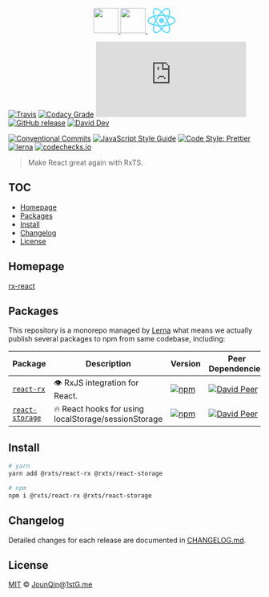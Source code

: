 <p align="center">
  <a href="https://rxjs.dev">
    <img src="https://rxjs.dev/assets/images/logos/Rx_Logo_S.png" height="50">
  </a>
  <a href="#readme">
    <img src="https://rx-ts.github.io/assets/heart.svg" height="50">
  </a>
  <a href="https://reactjs.org">
    <img src="data:image/svg+xml;base64,PHN2ZyB4bWxucz0iaHR0cDovL3d3dy53My5vcmcvMjAwMC9zdmciIHZpZXdCb3g9Ii0xMS41IC0xMC4yMzE3NCAyMyAyMC40NjM0OCI+CiAgPHRpdGxlPlJlYWN0IExvZ288L3RpdGxlPgogIDxjaXJjbGUgY3g9IjAiIGN5PSIwIiByPSIyLjA1IiBmaWxsPSIjNjFkYWZiIi8+CiAgPGcgc3Ryb2tlPSIjNjFkYWZiIiBzdHJva2Utd2lkdGg9IjEiIGZpbGw9Im5vbmUiPgogICAgPGVsbGlwc2Ugcng9IjExIiByeT0iNC4yIi8+CiAgICA8ZWxsaXBzZSByeD0iMTEiIHJ5PSI0LjIiIHRyYW5zZm9ybT0icm90YXRlKDYwKSIvPgogICAgPGVsbGlwc2Ugcng9IjExIiByeT0iNC4yIiB0cmFuc2Zvcm09InJvdGF0ZSgxMjApIi8+CiAgPC9nPgo8L3N2Zz4K"  height="50">
  </a>
</p>

[![Travis](https://img.shields.io/travis/com/rx-ts/react.svg)](https://travis-ci.com/rx-ts/react)
[![Codacy Grade](https://img.shields.io/codacy/grade/7c86462361344d6f8b6566b1dd5fa2ea)](https://www.codacy.com/app/JounQin/react)
[![type-coverage](https://img.shields.io/badge/dynamic/json.svg?label=type-coverage&prefix=%E2%89%A5&suffix=%&query=$.typeCoverage.atLeast&uri=https%3A%2F%2Fraw.githubusercontent.com%2Frx-ts%2Feslint-mdx%2Fmaster%2Fpackage.json)](https://github.com/plantain-00/type-coverage)
[![GitHub release](https://img.shields.io/github/release/rx-ts/react)](https://github.com/rx-ts/react/releases)
[![David Dev](https://img.shields.io/david/dev/rx-ts/react.svg)](https://david-dm.org/rx-ts/react?type=dev)

[![Conventional Commits](https://img.shields.io/badge/conventional%20commits-1.0.0-yellow.svg)](https://conventionalcommits.org)
[![JavaScript Style Guide](https://img.shields.io/badge/code_style-standard-brightgreen.svg)](https://standardjs.com)
[![Code Style: Prettier](https://img.shields.io/badge/code_style-prettier-ff69b4.svg)](https://github.com/prettier/prettier)
[![lerna](https://img.shields.io/badge/maintained%20with-lerna-cc00ff.svg)](https://lerna.js.org)
[![codechecks.io](https://raw.githubusercontent.com/codechecks/docs/master/images/badges/badge-default.svg?sanitize=true)](https://codechecks.io)

> Make React great again with RxTS.

## TOC <!-- omit in toc -->

- [Homepage](#homepage)
- [Packages](#packages)
- [Install](#install)
- [Changelog](#changelog)
- [License](#license)

## Homepage

[rx-react]()

## Packages

This repository is a monorepo managed by [Lerna][] what means we actually publish several packages to npm from same codebase, including:

| Package                                    | Description                                          | Version                                                                                                           | Peer Dependencies                                                                                                                                                            | Dependencies                                                                                                                                             |
| ------------------------------------------ | ---------------------------------------------------- | ----------------------------------------------------------------------------------------------------------------- | ---------------------------------------------------------------------------------------------------------------------------------------------------------------------------- | -------------------------------------------------------------------------------------------------------------------------------------------------------- |
| [`react-rx`](/packages/react-rx)           | 👁️ RxJS integration for React.                       | [![npm](https://img.shields.io/npm/v/@rxts/react-rx.svg)](https://www.npmjs.com/package/@rxts/react-rx)           | [![David Peer](https://img.shields.io/david/peer/rx-ts/react-rx.svg?path=packages/react-rx)](https://david-dm.org/rx-ts/react-rx?path=packages/react-rx&type=peer)           | [![David](https://img.shields.io/david/rx-ts/react-rx.svg?path=packages/react-rx)](https://david-dm.org/rx-ts/react-rx?path=packages/react-rx)           |
| [`react-storage`](/packages/react-storage) | 🔥 React hooks for using localStorage/sessionStorage | [![npm](https://img.shields.io/npm/v/@rxts/react-storage.svg)](https://www.npmjs.com/package/@rxts/react-storage) | [![David Peer](https://img.shields.io/david/peer/rx-ts/react-rx.svg?path=packages/react-storage)](https://david-dm.org/rx-ts/react-rx?path=packages/react-storage&type=peer) | [![David](https://img.shields.io/david/rx-ts/react-rx.svg?path=packages/react-storage)](https://david-dm.org/rx-ts/react-rx?path=packages/react-storage) |

## Install

```sh
# yarn
yarn add @rxts/react-rx @rxts/react-storage

# npm
npm i @rxts/react-rx @rxts/react-storage
```

## Changelog

Detailed changes for each release are documented in [CHANGELOG.md](./CHANGELOG.md).

## License

[MIT][] © [JounQin][]@[1stG.me][]

[1stg.me]: https://www.1stg.me
[rx-react]: https://rx-react.now.sh
[rxjs]: https://rxjs.dev
[react]: https://reactjs.org
[jounqin]: https://GitHub.com/JounQin
[lerna]: https://github.com/lerna/lerna
[mit]: http://opensource.org/licenses/MIT
